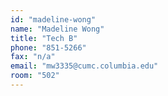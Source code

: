 ```yaml
---
id: "madeline-wong"
name: "Madeline Wong"
title: "Tech B"
phone: "851-5266"
fax: "n/a"
email: "mw3335@cumc.columbia.edu"
room: "502"
---
```


